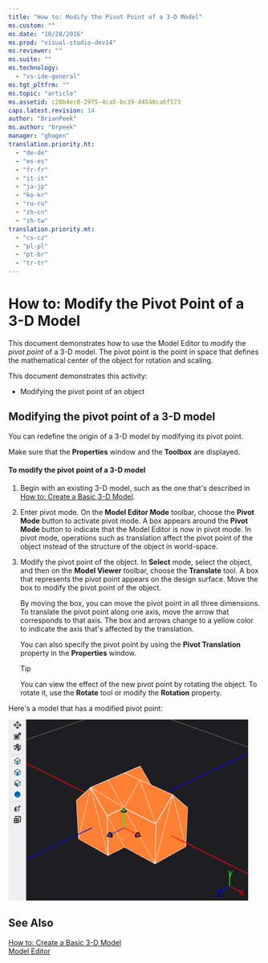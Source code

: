 ```yaml
---
title: "How to: Modify the Pivot Point of a 3-D Model"
ms.custom: ""
ms.date: "10/28/2016"
ms.prod: "visual-studio-dev14"
ms.reviewer: ""
ms.suite: ""
ms.technology: 
  - "vs-ide-general"
ms.tgt_pltfrm: ""
ms.topic: "article"
ms.assetid: c20b4ec8-29f5-4ca5-bc39-d4548ca6f573
caps.latest.revision: 14
author: "BrianPeek"
ms.author: "brpeek"
manager: "ghogen"
translation.priority.ht: 
  - "de-de"
  - "es-es"
  - "fr-fr"
  - "it-it"
  - "ja-jp"
  - "ko-kr"
  - "ru-ru"
  - "zh-cn"
  - "zh-tw"
translation.priority.mt: 
  - "cs-cz"
  - "pl-pl"
  - "pt-br"
  - "tr-tr"
---
```

# How to: Modify the Pivot Point of a 3-D Model
This document demonstrates how to use the Model Editor to modify the *pivot point* of a 3-D model. The pivot point is the point in space that defines the mathematical center of the object for rotation and scaling.  
  
 This document demonstrates this activity:  
  
-   Modifying the pivot point of an object  
  
## Modifying the pivot point of a 3-D model  
 You can redefine the origin of a 3-D model by modifying its pivot point.  
  
 Make sure that the **Properties** window and the **Toolbox** are displayed.  
  
#### To modify the pivot point of a 3-D model  
  
1.  Begin with an existing 3-D model, such as the one that's described in [How to: Create a Basic 3-D Model](../designers/how-to-create-a-basic-3-d-model.md).  
  
2.  Enter pivot mode. On the **Model Editor Mode** toolbar, choose the **Pivot Mode** button to activate pivot mode. A box appears around the **Pivot Mode** button to indicate that the Model Editor is now in pivot mode. In pivot mode, operations such as translation affect the pivot point of the object instead of the structure of the object in world-space.  
  
3.  Modify the pivot point of the object. In **Select** mode, select the object, and then on the **Model Viewer** toolbar, choose the **Translate** tool. A box that represents the pivot point appears on the design surface. Move the box to modify the pivot point of the object.  
  
     By moving the box, you can move the pivot point in all three dimensions. To translate the pivot point along one axis, move the arrow that corresponds to that axis. The box and arrows change to a yellow color to indicate the axis that's affected by the translation.  
  
     You can also specify the pivot point by using the **Pivot Translation** property in the **Properties** window.  
  
    > [!TIP]
    >  You can view the effect of the new pivot point by rotating the object. To rotate it, use the **Rotate** tool or modify the **Rotation** property.  
  
 Here's a model that has a modified pivot point:  
  
 ![A model of a house that has a modified pivot point](../designers/media/digit-modified-model.png "Digit-Modified-Model")  
  
## See Also  
 [How to: Create a Basic 3-D Model](../designers/how-to-create-a-basic-3-d-model.md)   
 [Model Editor](../designers/model-editor.md)